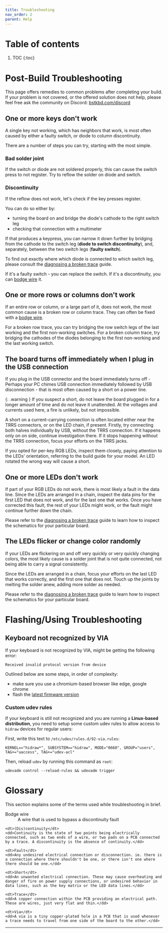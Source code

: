 ```yaml
---
title: Troubleshooting
nav_order: 2
parent: Help
---
```


# Table of contents

1. TOC
{:toc}

# Post-Build Troubleshooting

This page offers remedies to common problems after completing your build. If your problem is not covered, or the offered solution does not help, please feel free ask the community on Discord: [bstkbd.com/discord][discord]

## One or more keys don't work

A single key not working, which has neighbors that work, is most often caused by either a faulty switch, or diode to column discontinuity. 

There are a number of steps you can try, starting with the most simple.

### Bad solder joint

If the switch or diode are not soldered properly, this can cause the switch press to not register.
Try to reflow the solder on diode and switch.

### Discontinuity

If the reflow does not work, let's check if the key presses register.

You can do so either by:

- turning the board on and bridge the diode's cathode to the right switch leg
- checking that connection with a multimeter

If that produces a keypress, you can narrow it down further by bridging from the cathode to the switch leg (**diode to switch discontinuity**), and, separately, between the two switch legs (**faulty switch**).

To find out exactly where which diode is connected to which switch leg, please consult the [diagnosing a broken trace](./diagnose_broken_trace.html#inspect-the-schematics) guide.

If it's a faulty switch - you can replace the switch. If it's a discontinuity, you can [bodge wire][Bodge wire] it.

## One or more rows or columns don't work

If an entire row or column, or a large part of it, does not work, the most common cause is a broken row or column trace. They can often be fixed with a [bodge wire][Bodge wire].

For a broken row trace, you can try bridging the row switch legs of the last working and the first non-working switches. For a broken column trace, try bridging the cathodes of the diodes belonging to the first non-working and the last working switch.

## The board turns off immediately when I plug in the USB connection

If you plug in the USB connector and the board immediately turns off - Perhaps your PC chimes USB connection immediately followed by USB disconnection - that is most often caused by a short on a power line.

{: .warning }
If you suspect a short, do not leave the board plugged in for a longer amount of time and do not leave it unattended. At the voltages and currents used here, a fire is unlikely, but not impossible.

A short on a current-carrying connection is often located either near the TRRS connectors, or on the LED chain, if present. Firstly, try connecting both halves individually by USB, without the TRRS connection. If it happens only on on side, continue investigation there. If it stops happening without the TRRS connection, focus your efforts on the TRRS jacks.

If you opted for per-key RGB LEDs, inspect them closely, paying attention to the LEDs' orientation, referring to the build guide for your model. An LED rotated the wrong way will cause a short.

## One or more LEDs don't work

If part of your RGB LEDs do not work, there is most likely a fault in the data line. Since the LEDs are arranged in a chain, inspect the data pins for the first LED that does not work, and for the last one that works. Once you have corrected this fault, the rest of your LEDs might work, or the fault might continue further down the chain.

Please refer to the [diagnosing a broken trace](./diagnose_broken_trace.html#inspect-the-schematics) guide to learn how to inspect the schematics for your particular board.

## The LEDs flicker or change color randomly

If your LEDs are flickering on and off very quickly or very quickly changing colors, the most likely cause is a solder joint that is not quite connected, not being able to carry a signal consistently.

Since the LEDs are arranged in a chain, focus your efforts on the last LED that works correctly, and the first one that does not. Touch up the joints by melting the solder anew, adding more solder as needed.

Please refer to the [diagnosing a broken trace](./diagnose_broken_trace.html#inspect-the-schematics) guide to learn how to inspect the schematics for your particular board.

# Flashing/Using Troubleshooting

## Keyboard not recognized by VIA

If your keyboard is not recognized by VIA, might be getting the following error:

```
Received invalid protocol version from device
```

Outlined below are some steps, in order of complexity:
- make sure you use a chromium-based browser like edge, google chrome
- flash the [latest firmware version](https://github.com/Bastardkb/bastardkb-qmk/releases/latest)

### Custom udev rules

If your keyboard is still not recognized and you are running a **Linux-based distribution**, you need to setup some custom udev rules to allow access to `hidraw` devices for regular users:

First, write this text to `/etc/udev/rules.d/92-via.rules`:

```
KERNEL=="hidraw*", SUBSYSTEM=="hidraw", MODE="0660", GROUP="users", TAG+="uaccess", TAG+="udev-acl"
```

Then, reload `udev` by running this command as `root`:

```
udevadm control --reload-rules && udevadm trigger
```

# Glossary

This section explains some of the terms used while troubleshooting in brief.
<dl>
    <dt>Bodge wire</dt>
    <dd>A wire that is used to bypass a discontinuity fault</dd>

    <dt>(Dis)continuity</dt>
    <dd>Continuity is the state of two points being electrically connected, such as two ends of a wire, or two pads on a PCB connected by a trace. A discontinuity is the absence of continuity.</dd>
    
    <dt>Fault</dt>
    <dd>Any undesired electrical connection or disconnection. ie. there is a connection where there shouldn't be one, or there isn't one where there should be one.</dd>
    
    <dt>Short</dt>
    <dd>An unwanted electrical connection. These may cause overheating and danger of fire on power supply connections, or undesired behavior in data lines, such as the key matrix or the LED data lines.</dd>
    
    <dt>Trace</dt>
    <dd>A copper connection within the PCB providing an electrical path. These are wires, just very flat and thin.</dd>
    
    <dt>Via</dt>
    <dd>A via is a tiny copper-plated hole in a PCB that is used whenever a trace needs to travel from one side of the board to the other.</dd>
</dl>

----

[Bodge wire]: {{site.baseurl}}/help/bodge_wiring.html
[discord]: https://www.bstkbd.com/discord
